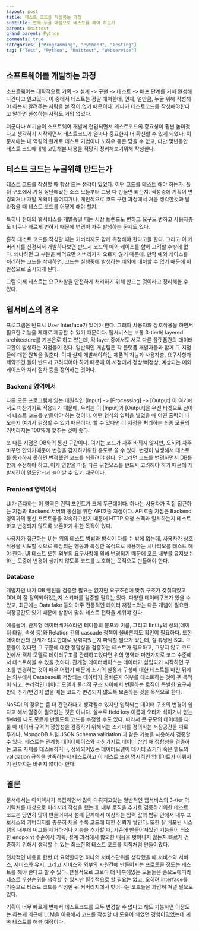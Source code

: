 ```yaml
---
layout: post
title: 테스트 코드를 작성하는 과정
subtitle: 언제 누굴 대상으로 테스트를 해야 하는가
parent: Unittest
grand_parent: Python
comments: true
categories: ["Programming", "Python3", "Testing"]
tag: ["Test", "Python", "Unittest", "Webservice"]
---
```


## 소프트웨어를 개발하는 과정

소프트웨어는 대략적으로 기획 -> 설계 -> 구현 -> 테스트 -> 배포 단계를 거쳐 완성해나간다고 알고있다. 이 중에서 테스트는 정말 애매한데, 언제, 얼만큼, 누굴 위해 작성해야 하는지 알려주는 사람을 본 적이 없기 때문이다. 게다가 테스트코드를 작성해야한다고 말하면 찬성하는 사람도 거의 없었다.

더군다나 AI기술이 소프트웨어 개발에 편입되면서 테스트코드의 중요성이 훨씬 높아졌다고 생각하기 시작하면서 테스트코드가 얼마나 중요한지 더 확신할 수 있게 되었다. 이 문서에는 내 역량의 한계로 테스트 기법이나 노하우 등은 담을 수 없고, 다만 몇년동안 테스트 코드에대해 고민해본 내용을 적당히 정리해보기위해 작성한다. 

## 테스트 코드는 누굴위해 만드는가

테스트 코드를 작성할 때 항상 드는 생각이 있었다. 어떤 코드를 테스트 해야 하는가. 폴더 구조에서 가장 상단에있는 소스 모듈부터 그냥 다 만들면 되는지. 작성중에 기획이 변경되거나 개발 계획이 틀어지거나, 개인적으로 코드 구현 과정에서 처음 생각한것과 달라졌을 때 테스트 코드를 어떻게 해야 할지.

특히나 현대의 웹서비스를 개발중일 때는 시장 트렌드도 변하고 요구도 변하고 사용자층도 너무나 빠르게 변하기 때문에 변경이 자주 발생하는 문제도 있다. 

흔히 테스트 코드를 작성할 때는 커버리지도 함께 측정해야 한다고들 한다. 그리고 이 커버리지를 신경써서 개발하다보면 반드시 코드의 예외 케이스를 함께 고려할 수밖에 없다. 왜냐하면 그 부분을 빼먹으면 커버리지가 오르지 않기 때문에. 만약 예외 케이스를 처리하는 코드를 삭제하면, 코드는 실행중에 발생하는 예외에 대처할 수 없기 때문에 미완성으로 출시되게 된다. 

그럼 이제 테스트는 요구사항을 안전하게 처리하기 위해 만드는 것이라고 정리해볼 수 있다.

## 웹서비스의 경우 

프로그램은 반드시 User Interface가 있어야 한다. 그래야 사용자와 상호작용을 하면서 필요한 기능을 제대로 제공할 수 있기 때문이다. 웹서비스는 보통 3-tier에 layered architecture를 기본은로 하고 있는데, 각 layer 중에서도 서로 다른 플랫폼간의 데이터 교환이 발생하는 지점들이 있다. 일반적인 개발팀은 각 플랫폼 개발자들과 함께 그 지점들에 대한 원칙을 맞춘다. 이때 실제 개발해야하는 제품의 기능과 사용자층, 요구사항과 제약조건 들이 반드시 고려되어야 하기 때문에 이 시점에서 정상/비정상, 예상되는 예외케이스와 처리 절차 등을 정의하는 것이다. 

### Backend 영역에서

다른 모든 프로그램에 있는 대원칙인 \[Input\] -> \[Processing\] -> \[Output\] 이 여기에서도 마찬가지로 적용되기 때문에, 우리는 이 \[Input\]과 \[Output\]을 우선 타겟으로 삼아서 테스트 코드를 만들어야 하는 것이다. 어떤 형식의 입력을 넣었을 때 어떤 출력이 나오는지 여기서 결정할 수 있기 때문이다. 할 수 있다면 이 지점을 처리하는 최종 모듈의 커버리지는 100%에 맞추는 것이 좋다. 

또 다른 지점은 DB와의 통신 구간이다. 여기는 코드가 자주 바뀌지 않지만, 오히려 자주 바꾸면 안되기때문에 변경을 감지하기위한 용도로 쓸 수 있다. 변경이 발생해서 테스트를 통과하지 못하면 변경했던 코드를 되돌려야 한다. 안그러면 코드를 변경하면서 DB를 함께 수정해야 하고, 이게 영향을 미칠 다른 위험요소를 반드시 고려해야 하기 때문에 개발시간이 말도안되게 늘어날 수 있기 때문이다. 

### Frontend 영역에서

UI가 존재하는 이 영역은 컨텍 포인트가 크게 두군데이다. 하나는 사용자가 직접 접근하는 지점과 Backend 서버와 통신을 위한 API호출 지점이다. API호출 지점은 Backend 영역과의 통신 프로토콜을 약속하고있기 때문에 HTTP 요청 스펙과 일치하는지 테스트하고 변경되지 않도록 보존하기 위한 목적이 있다. 

사용자가 접근하는 UI는 위의 테스트 방법과 방식이 다를 수 밖에 없는데, 사용자가 상호작용을 시도할 것으로 예상되는 행동과 특정한 목적으로 사용하는 시나리오를 테스트 해야 한다. UI 테스트 또한 외부의 요구사항에 의해 변경되기 때문에 코드 내부를 유지보수하는 도중에 변경이 생기지 않도록 코드를 보호하는 목적으로 만들어야 한다.

### Database

개발자인 내가 DB 엔진을 검증할 필요는 없지만 요구조건에 맞춰 구조가 갖춰져있고 DDL이 잘 정의되어있는지 스키마를 검증할 필요는 있다. 다양한 데이터구조가 있을 수 있고, 최근에는 Data lake 등의 아주 전통적인 데이터 저장소와는 다른 개념이 필요한 저장공간도 있기 때문에 상황에 맞춰 테스트 전략을 세워야 한다.

예를들어, 관계형 데이터베이스라면 테이블의 분포와 이름, 그리고 Entity의 정의(데이터 타입, 속성 등)와 Relation 간의 cascade 정책이 올바른지도 확인이 필요하다. 또한 데이터간의 관계가 의도한대로 갖춰져있는지 파악할 필요가 있는데, 잘 튜닝된 SQL 구문들이 있다면 그 구문에 대한 정합성을 검증하는 테스트가 필요하고, 그렇지 않고 코드 안에서 객체 모델로 데이터구조를 관리하고있다면 위의 영역과 마찬가지로 코드 수준에서 테스트해볼 수 있을 것이다. 관계형 데이터베이스는 데이터가 삽입되기 시작하면 구조를 변경하는 것이 매우 어렵기 때문에 초기의 설정과 구성에 대한 테스트를 마친 뒤에는 외부에서 Database로 저장되는 데이터가 올바른지 여부를 테스트하는 것이 주 목적이 되고, 논리적인 데이터 모델과 물리적 구조 사이에서 변환하는 로직이 특별한 요구사항의 추가/변경이 없을 때는 코드가 변경되지 않도록 보존하는 것을 목적으로 한다.

NoSQL의 경우는 좀 더 간편하다고 생각될수 있지만 입력되는 데이터 구조의 변경이 쉽다고 해서 검증이 필요없는 것은 아니다. 실수로 field key 이름에 오타가 섞이거나 없는 field를 나도 모르게 만들도록 코드를 수정할 수도 있다. 따라서 큰 규모의 데이터를 다룰 때 데이터 규격의 정합성을 검증하기 위해서는 스키마를 정의하는 저장공간을 따로 두거나, MongoDB 처럼 JSON Schema validation 과 같은 기능을 사용해서 검증할 수 있다. 테스트는 관계형 데이터베이스와 마찬가지로 데이터 삽입 때 정합성을 검증하는 코드 자체를 테스트하거나, 정의되어있는 데이터모델이 데이터 스키마 혹은 별도의 validation 규칙을 만족하는지 테스트하고 이 테스트 또한 명시적인 업데이트가 이뤄지기 전까지는 바뀌지 않아야 한다. 

## 결론

문서에서는 아키텍처가 복잡하면서 많이 다뤄지고있는 일반적인 웹서비스의 3-tier 아키텍처를 대상으로 이리저리 작성을 했는데, 내부 로직을 추가로 검증하기위한 테스트 코드는 당연히 많이 만들어져서 설계 단계에서 예상하는 입력 값의 범위 안에서 내부 프로세스의 커버리지를 충분히 채울 수록 코드에 대한 신뢰가 쌓인다. 또한 잘 배포된 시스템의 내부에 버그를 제거하거나 기능을 추가할 때, 기존에 만들어져있던 기능들이 최소한 endpoint 수준에서 기획, 설계 과정에서 합의한 내용을 벗어나지 않는지 빠르게 검증하기 위해서 생각할 수 있는 최소한의 테스트 코드를 지침처럼 만들어봤다.

전체적인 내용을 한번 더 요약한다면 하나의 서비스단위를 생각했을 때 서비스와 서비스, 서비스와 유저, 그리고 서비스와 외부의 자원간에 만들어지는 프로토콜 정도는 테스트를 해야 한다고 할 수 있다. 현실적으로 그보다 더 내부에있는 모듈들은 중요도에따라 테스트 우선순위를 생각할 수 있지만 필수적으로 할 필요는 없고, 오히려 interface를 기준으로 테스트 코드를 작성한 뒤 커버리지에서 벗어나는 코드들은 과감히 쳐낼 필요도 있다.

기획이 너무 빠르게 변해서 테스트코드를 모두 변경할 수 없다고 해도 가능하면 이정도는 하는게 최근에 LLM을 이용해서 코드를 작성할 때 도움이 되었던 경험이있었는데 계속 테스트를 해볼 예정이다. 
